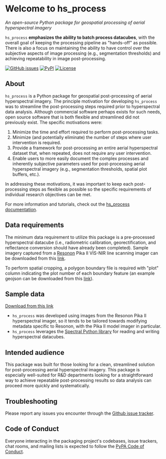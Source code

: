 # Welcome to hs_process
*An open-source Python package for geospatial processing of aerial hyperspectral imagery*

``hs_process`` **emphasizes the ability to batch process datacubes**, with the overall goal of keeping the processing pipeline as "hands-off" as possible. There is also a focus on maintaining the ability to have control over the subjective aspects of image processing (e.g., segmentation thresholds) and achieving repeatability in image post-processing.

[![GitHub issues](https://img.shields.io/github/issues/tnigon/hs_process.svg)](https://github.com/tnigon/hs_process/issues)
[![PyPI](https://img.shields.io/pypi/v/hs-process.svg)](https://pypi.python.org/pypi/hs-process)
[![License](https://img.shields.io/pypi/l/hs-process.svg)](https://github.com/tnigon/hs_process/blob/master/LICENSE)

## About
``hs_process`` is a Python package for geospatial post-processing of aerial hyperspectral imagery. The principle motivation for developing ``hs_process`` was to streamline the post-processing steps required prior to hyperspectral data analysis. Although commercial software perhaps exists for such needs, open source software that is both flexible and streamlined did not previously exist. The specific motivations were:

1. Minimize the time and effort required to perform post-processing tasks.
2. Minimize (and potentially eliminate) the number of steps where user intervention is required.
3. Provide a framework for post-processing an entire aerial hyperspectral dataset that, when repeated, does not require any user intervention.
4. Enable users to more easily document the complex processes and inherently subjective parameters used for post-processing aerial hyperspectral imagery (e.g., segmentation thresholds, spatial plot buffers, etc.).

In addressing these motivations, it was important to keep each post-processing steps as flexible as possible so the specific requirements of individual research objectives can be met.

For more information and tutorials, check out the [hs_process documentation](https://hs_process.readthedocs.io/en/latest/).

## Data requirements
The minimum data requirement to utilize this package is a pre-processed hyperspectral datacube (i.e., radiometric calibration, georectification, and reflectance conversion should have already been completed). Sample imagery captured from a [Resonon](https://resonon.com/) Pika II VIS-NIR line scanning imager can be downloaded from this [link](https://drive.google.com/drive/folders/1KpOBB4-qghedVFd8ukQngXNwUit8PFy_?usp=sharing>).

To perform spatial cropping, a polygon boundary file is required with "plot" column indicating the plot number of each boundary feature (an example geojson can be downloaded from this [link](https://drive.google.com/open?id=1fb1i46g88BcrTau0bwnWMrnDXo7FPH0p)).

## Sample data
[Download from this link](https://drive.google.com/drive/folders/1KpOBB4-qghedVFd8ukQngXNwUit8PFy_?usp=sharing)

- ``hs_process`` was developed using images from the Resonon Pika II hyperspectral imager, so it tends to be tailored towards modifying metadata specific to Resonon, with the Pika II model imager in particular.
- ``hs_process`` leverages the [Spectral Python library](https://www.spectralpython.net) for reading and writing hyperspectral datacubes.

## Intended audience
This package was built for those looking for a clean, streamlined solution for post-processing aerial hyperspectral imagery. This package is especially well-suited for R&D departments looking for a straightforward way to achieve repeatable post-processing results so data analysis can proceed more quickly and systematically.

## Troubleshooting
Please report any issues you encounter through the [Github issue tracker](https://github.com/tnigon/hs_process/issues).

## Code of Conduct
Everyone interacting in the packaging project's codebases, issue trackers, chat rooms, and mailing lists is expected to follow the [PyPA Code of Conduct](https://www.pypa.io/en/latest/code-of-conduct/).
